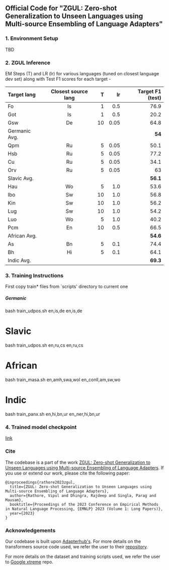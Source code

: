 ## Official Code for "ZGUL: Zero-shot Generalization to Unseen Languages using Multi-source Ensembling of Language Adapters"

### 1. Environment Setup
TBD

### 2. ZGUL Inference
EM Steps (T) and LR (lr) for various languages (tuned on closest language dev set) along with Test F1 scores for each target -  

| Target lang | Closest source lang | T | lr | Target F1 (test) | 
| :------------ |:---------------:| -----:| -----:| -----:|
| Fo      | Is | 1 | 0.5  | 76.9 |
| Got     | Is | 1 | 0.5  | 20.2 |  
| Gsw     | De | 10 | 0.05 |  64.8 |
| Germanic Avg. |   |   |   |  **54**  |
| Qpm     | Ru | 5 | 0.05 | 50.1 |
| Hsb     | Ru | 5 | 0.05 | 77.2 |
| Cu     | Ru | 5 | 0.05 | 34.1 |
| Orv      | Ru | 5 | 0.05 | 63 |
| Slavic Avg. |   |   |   |  **56.1**  |
| Hau     | Wo | 5 | 1.0 | 53.6 |
| Ibo     | Sw | 10 | 1.0 | 56.8 |
| Kin     | Sw | 10 | 1.0 | 56.2 |
| Lug      | Sw | 10 | 1.0 | 54.2 |
| Luo      | Wo | 5 | 1.0 | 40.2 |
| Pcm      | En | 10 | 0.5 | 66.5 |
| African Avg. |   |   |   |   **54.6** |
| As      | Bn | 5 | 0.1 | 74.4 |
| Bh      | Hi | 5 | 0.1 | 64.1 |
| Indic Avg. |   |   |   |   **69.3** |

### 3. Training Instructions
First copy train* files from `scripts' directory to current one
##### Germanic
bash train_udpos.sh en,is,de en,is,de

# Slavic
bash train_udpos.sh en,ru,cs en,ru,cs

# African
bash train_masa.sh en,amh,swa,wol en_conll,am,sw,wo

# Indic
bash train_panx.sh en,hi,bn,ur en_ner,hi,bn,ur

### 4. Trained model checkpoint
[link](https://drive.google.com/drive/folders/1ihkwheV6x2tKEPAxRoczqATIiXjJ7PDY?usp=sharing)

### Cite
The codebase is a part of the work [ZGUL: Zero-shot Generalization to Unseen Languages using Multi-source Ensembling of Language Adapters](https://arxiv.org/abs/2310.16393). If you use or extend our work, please cite the following paper:
```
@inproceedings{rathore2023zgul,
  title={ZGUL: Zero-shot Generalization to Unseen Languages using Multi-source Ensembling of Language Adapters},
  author={Rathore, Vipul and Dhingra, Rajdeep and Singla, Parag and Mausam},
  booktitle={Proceedings of the 2023 Conference on Empirical Methods in Natural Language Processing, {EMNLP} 2023 (Volume 1: Long Papers)},
  year={2023}
}
```

### Acknowledgements
Our codebase is built upon [Adapterhub's](https://arxiv.org/abs/2007.07779). For more details on the transformers source code used, we refer the user to their [repository](https://github.com/adapter-hub/adapter-transformers/tree/master/src/transformers).

For more details on the dataset and training scripts used, we refer the user to [Google xtreme](https://github.com/google-research/xtreme) repo.
